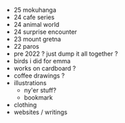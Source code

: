 - 25 mokuhanga
- 24 cafe series
- 24 animal world
- 24 surprise encounter
- 23 mount gretna
- 22 paros
- pre 2022 ? just dump it all together ?
- birds i did for emma
- works on cardboard ?
- coffee drawings ?
- illustrations
  - ny'er stuff?
  - bookmark
- clothing
- websites / writings
